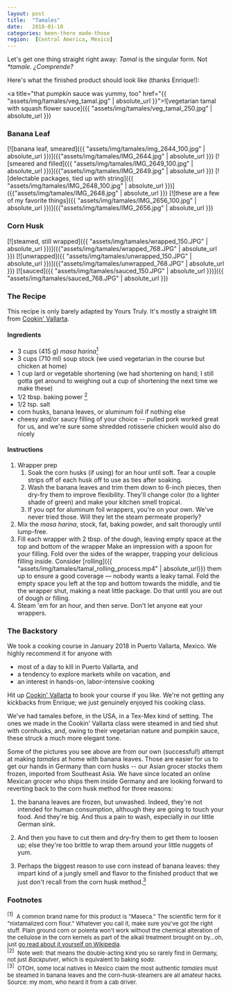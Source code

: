 ```yaml
---
layout: post
title:  "Tamales"
date:   2018-01-10 
categories: been-there made-those
region:  [Central America, Mexico]
---
```


Let's get one thing straight right away:  *Tamal* is the singular form.  Not <em>*tamale</em>.  <em>¿Comprende?</em>  

Here's what the finished product should look like (thanks Enrique!):

<a title="that pumpkin sauce was yummy, too" href="{{ "assets/img/tamales/veg_tamal.jpg" | absolute_url }}">![vegetarian tamal with squash flower sauce]({{ "assets/img/tamales/veg_tamal_250.jpg" | absolute_url }})</a>


### Banana Leaf ###
[![banana leaf, smeared]({{ "assets/img/tamales/img_2644_100.jpg" | absolute_url }})]({{"assets/img/tamales/IMG_2644.jpg" | absolute_url }}) [![smeared and filled]({{ "assets/img/tamales/IMG_2649_100.jpg" | absolute_url }})]({{"assets/img/tamales/IMG_2649.jpg" | absolute_url }}) [![delectable packages, tied up with string]({{ "assets/img/tamales/IMG_2648_100.jpg" | absolute_url }})]({{"assets/img/tamales/IMG_2648.jpg" | absolute_url }}) [![these are a few of my favorite things]({{ "assets/img/tamales/IMG_2656_100.jpg" | absolute_url }})]({{"assets/img/tamales/IMG_2656.jpg" | absolute_url }})


### Corn Husk ###
[![steamed, still wrapped]({{ "assets/img/tamales/wrapped_150.JPG" | absolute_url }})]({{"assets/img/tamales/wrapped_768.JPG" | absolute_url }}) [![unwrapped]({{ "assets/img/tamales/unwrapped_150.JPG" | absolute_url }})]({{"assets/img/tamales/unwrapped_768.JPG" | absolute_url }}) [![sauced]({{ "assets/img/tamales/sauced_150.JPG" | absolute_url }})]({{ "assets/img/tamales/sauced_768.JPG" | absolute_url }})

### The Recipe ###
This recipe is only barely adapted by Yours Truly.  It's mostly a straight lift from [Cookin' Vallarta](https://www.cookinvallarta.com).

#### Ingredients ####
+ 3 cups (415 g) *masa harina*<a href="#footnote1"><sup>1</sup></a>
+ 3 cups (710 ml) soup stock (we used vegetarian in the course but chicken at home)
+ 1 cup lard or vegetable shortening (we had shortening on hand; I still gotta get around to weighing out a cup of shortening the next time we make these)
+ 1/2 tbsp. baking power <a href="#footnote2"><sup>2</sup></a>
+ 1/2 tsp. salt
+ corn husks, banana leaves, or aluminum foil if nothing else
+ cheesy and/or saucy filling of your choice -- pulled pork worked great for us, and we're sure some shredded rotisserie chicken would also do nicely

#### Instructions ####
1.  Wrapper prep
    1.  Soak the corn husks (if using) for an hour until soft. Tear a couple strips off of each husk off to use as ties after soaking.
    2.  Wash the banana leaves and trim them down to 6-inch pieces, then dry-fry them to improve flexibility.  They'll change color (to a lighter shade of green) and make your kitchen smell tropical.
    3.  If you opt for aluminum foil wrappers, you're on your own.  We've never tried those.  Will they let the steam permeate properly?
2.  Mix the *masa harina*, stock, fat, baking powder, and salt thorougly until lump-free.
3.  Fill each wrapper with 2 tbsp. of the dough, leaving empty space at the top and bottom of the wrapper  Make an impression with a spoon for your filling.  Fold over the sides of the wrapper, trapping your delicious filling inside.  Consider [rolling]({{ "assets/img/tamales/tamal_rolling_process.mp4" | absolute_url}}) them up to ensure a good coverage &mdash; nobody wants a leaky tamal.  Fold the empty space you left at the top and bottom towards the middle, and tie the wrapper shut, making a neat little package.  Do that until you are out of dough or filling.
4.  Steam 'em for an hour, and then serve.  Don't let anyone eat your wrappers.


### The Backstory ###
We took a cooking course in January 2018 in Puerto Vallarta, Mexico.  We highly recommend it for anyone with 

+ most of a day to kill in Puerto Vallarta, and 
+ a tendency to explore markets while on vacation, and
+ an interest in hands-on, labor-intensive cooking

Hit up [Cookin' Vallarta](https://www.cookinvallarta.com) to book your course if you like.  We're not getting any kickbacks from Enrique; we just genuinely enjoyed his cooking class.

We've had tamales before, in the USA, in a Tex-Mex kind of setting.  The ones we made in the Cookin' Vallarta class were steamed in and tied shut with cornhusks, and, owing to their vegetarian nature and pumpkin sauce, these struck a much more elegant tone.  

Some of the pictures you see above are from our own (successful!) attempt at making *tamales* at home with banana leaves.  Those are easier for us to get our hands in Germany than corn husks -- our Asian grocer stocks them frozen, imported from Southeast Asia.  We have since located an online Mexican grocer who ships them inside Germany and are looking forward to reverting back to the corn husk method for three reasons:

1.  the banana leaves are frozen, but unwashed.  Indeed, they're not intended for human consumption, although they are going to touch your food.  And they're big.  And thus a pain to wash, especially in our little German sink.

2.  And then you have to cut them and dry-fry them to get them to loosen up; else they're too brittle to wrap them around your little nuggets of yum.  

3.  Perhaps the biggest reason to use corn instead of banana leaves:  they impart kind of a jungly smell and flavor to the finished product that we just don't recall from the corn husk method.<a href="#footnote3"><sup>3</sup></a>



### Footnotes ###
<div><sup id="footnote1">[1]</sup>&nbsp;&nbsp;<span style="font-size:small;">A common brand name for this product is "Maseca."  The scientific term for it "nixtamalized corn flour."  Whatever you call it, make sure you've got the right stuff.  Plain ground corn or polenta won't work without the chemical alteration of the cellulose in the corn kernels as part of the alkali treatment brought on by...oh, just <a href="https://en.wikipedia.org/wiki/Masa">go read about it yourself on Wikipedia</a>.</span></div>

<div><sup id="footnote2">[2]</sup>&nbsp;&nbsp;<span style="font-size:small;">Note well:  that means the double-acting kind you so rarely find in Germany, not just <em>Backpulver</em>, which is equivalent to baking <em>soda</em>.</span></div>

<div><sup id="footnote3">[3]</sup>&nbsp;&nbsp;<span style="font-size:small;">OTOH, some local natives in Mexico claim the most authentic <em>tamales</em> must be steamed in banana leaves and the corn-husk-steamers are all amateur hacks.  Source:  my mom, who heard it from a cab driver.</span></div>
